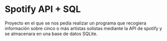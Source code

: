 # Spotify API + SQL
Proyecto en el que se nos pedía realizar un programa que recogiera información sobre cinco o más artistas solistas mediante la API de spotify y se almacenara en una base de datos SQLite.
